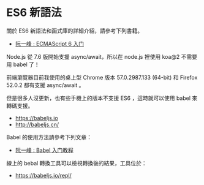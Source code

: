 # ES6 新語法

關於 ES6 新語法和函式庫的詳細介紹，請參考下列書籍。

* [阮一峰 : ECMAScript 6 入门](http://es6.ruanyifeng.com/)

Node.js 從 7.6 版開始支援 async/await，所以在 node.js 裡使用 koa@2 不需要用 babel 了！

前端瀏覽器目前我使用的桌上型 Chrome 版本 57.0.2987.133 (64-bit) 和 Firefox 52.0.2 都有支援 async/await 。

但是很多人沒更新，也有些手機上的版本不支援 ES6 ，這時就可以使用 babel 來轉碼支援。

* <https://babeljs.io>
* <http://babeljs.cn/>

Babel 的使用方法請參考下列文章：

* [阮一峰 : Babel 入门教程](http://www.ruanyifeng.com/blog/2016/01/babel.html)

線上的 bebal 轉換工具可以檢視轉換後的結果，工具位於：

* <https://babeljs.io/repl/>



